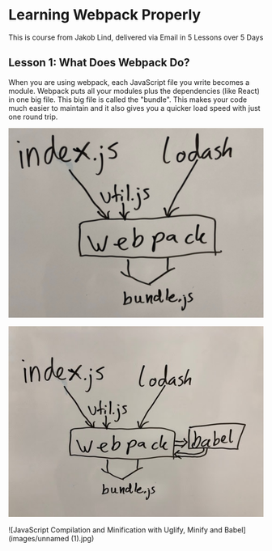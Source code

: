 # Learning Webpack Properly

This is course from Jakob Lind, delivered via Email in 5 Lessons over 5 Days

## Lesson 1: What Does Webpack Do?

When you are using webpack, each JavaScript file you write becomes a module. Webpack puts all your modules plus the dependencies (like React) in one big file. This big file is called the "bundle". This makes your code much easier to maintain and it also gives you a quicker load speed with just one round trip.

![JavaScript Compilation](images/unnamed.png)

![JavaScript Compilation With Babel](images/unnamed.jpg)

![JavaScript Compilation and Minification with Uglify, Minify and Babel](images/unnamed \(1\).jpg)

